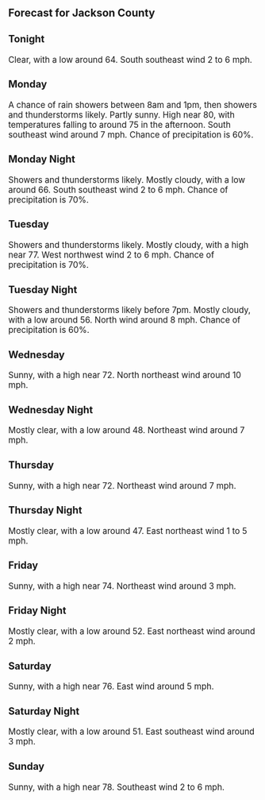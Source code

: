 <div>
   <h2>Forecast for Jackson County</h2>
   <p>
      <div style="font-size:120%">
         <h3>Tonight</h3>Clear, with a low around 64. South southeast wind 2 to 6 mph.<br></div>
   </p>
   <p>
      <div style="font-size:120%">
         <h3>Monday</h3>A chance of rain showers between 8am and 1pm, then showers and thunderstorms likely. Partly sunny. High near 80, with temperatures
         falling to around 75 in the afternoon. South southeast wind around 7 mph. Chance of precipitation is 60%.<br></div>
   </p>
   <p>
      <div style="font-size:120%">
         <h3>Monday Night</h3>Showers and thunderstorms likely. Mostly cloudy, with a low around 66. South southeast wind 2 to 6 mph. Chance of precipitation
         is 70%.<br></div>
   </p>
   <p>
      <div style="font-size:120%">
         <h3>Tuesday</h3>Showers and thunderstorms likely. Mostly cloudy, with a high near 77. West northwest wind 2 to 6 mph. Chance of precipitation
         is 70%.<br></div>
   </p>
   <p>
      <div style="font-size:120%">
         <h3>Tuesday Night</h3>Showers and thunderstorms likely before 7pm. Mostly cloudy, with a low around 56. North wind around 8 mph. Chance of precipitation
         is 60%.<br></div>
   </p>
   <p>
      <div style="font-size:120%">
         <h3>Wednesday</h3>Sunny, with a high near 72. North northeast wind around 10 mph.<br></div>
   </p>
   <p>
      <div style="font-size:120%">
         <h3>Wednesday Night</h3>Mostly clear, with a low around 48. Northeast wind around 7 mph.<br></div>
   </p>
   <p>
      <div style="font-size:120%">
         <h3>Thursday</h3>Sunny, with a high near 72. Northeast wind around 7 mph.<br></div>
   </p>
   <p>
      <div style="font-size:120%">
         <h3>Thursday Night</h3>Mostly clear, with a low around 47. East northeast wind 1 to 5 mph.<br></div>
   </p>
   <p>
      <div style="font-size:120%">
         <h3>Friday</h3>Sunny, with a high near 74. Northeast wind around 3 mph.<br></div>
   </p>
   <p>
      <div style="font-size:120%">
         <h3>Friday Night</h3>Mostly clear, with a low around 52. East northeast wind around 2 mph.<br></div>
   </p>
   <p>
      <div style="font-size:120%">
         <h3>Saturday</h3>Sunny, with a high near 76. East wind around 5 mph.<br></div>
   </p>
   <p>
      <div style="font-size:120%">
         <h3>Saturday Night</h3>Mostly clear, with a low around 51. East southeast wind around 3 mph.<br></div>
   </p>
   <p>
      <div style="font-size:120%">
         <h3>Sunday</h3>Sunny, with a high near 78. Southeast wind 2 to 6 mph.<br></div>
   </p>
</div>